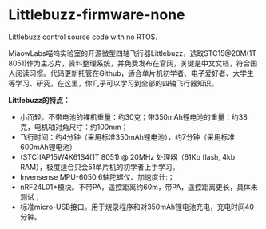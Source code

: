 # Littlebuzz-firmware-none

Littlebuzz control source code with no RTOS.

MiaowLabs喵呜实验室的开源微型四轴飞行器Littlebuzz，选取STC15@20M(1T 8051)作为主芯片，资料整理系统，并免费发布在官网，关键是中文文档，符合国人阅读习惯。代码更新托管在Github，适合单片机初学者、电子爱好者、大学生等学习、研究。在这里，你几乎可以学习到全部的四轴飞行器知识。

**Littlebuzz的特点：**

 * 小而轻。不带电池的裸机重量：约30克；带350mAh锂电池的重量：约38克，电机轴对角尺寸：约100mm；
 * 飞行时间：约4分钟（采用标准350mAh锂电池），约7分钟（采用标准600mAh锂电池）
 * (STC)IAP15W4K61S4(1T 8051) @ 20MHz 处理器（61Kb flash, 4kb RAM），极度适合只会51单片机的初学者上手学习。
 * Invensense MPU-6050 6轴陀螺仪、加速度计:；
 * nRF24L01+模块。不带PA，遥控距离约60m，带PA，遥控距离更长，具体未测试；
 * 标准micro-USB接口。用于烧录程序和对350mAh锂电池充电，充电时间40分钟。 

